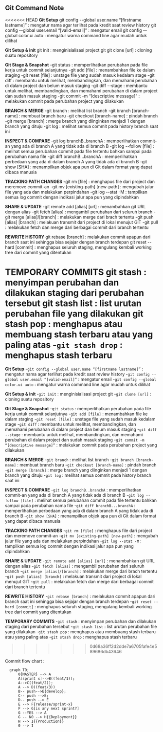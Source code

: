 ﻿## Git Command Note

<<<<<<< HEAD
**Git Setup**
git config --global user.name “[firstname lastname]” : mengatur nama agar terlihat pada kredit saat review history
git config --global user.email “[valid-email]” : mengatur email
git config --global color.ui auto : mengatur warna command line agar mudah untuk dilihat

**Git Setup & init**
git init : menginisialisasi project git
git clone [url] : cloning suatu repository

**Git Stage & Snapshot** -git status : memperlihatkan perubahan pada file kerja untuk commit selanjutnya -git add [file] : menambahkan file ke dalam staging -git reset [file] : unstage file yang sudah masuk kedalam stage -git diff : membantu untuk melihat, membandingkan, dan memahami perubahan di dalam project dan belum masuk staging -git diff --stage : membantu untuk melihat, membandingkan, dan memahami perubahan di dalam project dan sudah masuk staging -git commit -m “[descriptive message]” : melakukan commit pada perubahan project yang dilakukan

**BRANCH & MERGE** -git branch : melihat list branch -git branch [branch-name] : membuat branch baru -git checkout [branch-name] : pindah branch -git merge [branch] : merge branch yang diinginkan menjadi 1 dengan branch yang dituju -git log : melihat semua commit pada history branch saat ini

**INSPECT & COMPARE** -git log branchB..branchA : memperlihatkan commit-an yang ada di branch A yang tidak ada di branch B -git log --follow [file] : melihat semua perubahan commit pada file tertentu bahkan sampai pada perubahan nama file -git diff branchB...branchA : memperlihatkan perbedaan yang ada di dalam branch A yang tidak ada di branch B -git show [SHA] : menampilkan objek apa pun di Git dalam format yang dapat dibaca manusia

**TRACKING PATH CHANGES** -git rm [file] : menghapus file dari project dan meremove commit-an -git mv [existing-path] [new-path] : mengubah jalur file yang ada dan melakukan perpindahan -git log --stat -M : tampilkan semua log commit dengan indikasi jalur apa pun yang dipindahkan

**SHARE & UPDATE** -git remote add [alias] [url] : menambahkan git URL dengan alias -git fetch [alias] : mengambil perubahan dari seluruh branch -git merge [alias]/[branch] : melakukan merge dari brach tertentu -git push [alias] [branch] : melakuan transmit dari project di lokal menujut GIT -git pull : melakukan fetch dan merge dari berbagai commit dari branch tertentu

**REWRITE HISTORY**
git rebase [branch] : melakukan commit apapun dari branch saat ini sehingga bisa sejajar dengan branch terdepan
git reset --hard [commit] : menghapus seluruh staging, mengulang kembali working tree dari commit yang ditentukan

**TEMPORARY COMMITS**
git stash : menyimpan perubahan dan dilakukan staging dari perubahan tersebut
git stash list : list urutan perubahan file yang dilakukan
git stash pop : menghapus atau membuang stash terbaru atau yang paling atas -`git stash drop` : menghapus stash terbaru
=======
**Git Setup** 
-`git config --global user.name “[firstname lastname]”` : mengatur nama agar terlihat pada kredit saat review history 
-`git config --global user.email “[valid-email]”` : mengatur email 
-`git config --global color.ui auto` : mengatur warna command line agar mudah untuk dilihat

**Git Setup & init** 
-`git init` : menginisialisasi project git 
-`git clone [url]` : cloning suatu repository

**Git Stage & Snapshot** 
-`git status` : memperlihatkan perubahan pada file kerja untuk commit selanjutnya 
-`git add [file]` : menambahkan file ke dalam staging 
-`git reset [file]` : unstage file yang sudah masuk kedalam stage 
-`git diff` : membantu untuk melihat, membandingkan, dan memahami perubahan di dalam project dan belum masuk staging 
-`git diff --stage` : membantu untuk melihat, membandingkan, dan memahami perubahan di dalam project dan sudah masuk staging 
-`git commit -m “[descriptive message]”` : melakukan commit pada perubahan project yang dilakukan

**BRANCH & MERGE** 
-`git branch` : melihat list branch 
-`git branch [branch-name]` : membuat branch baru 
-`git checkout [branch-name]` : pindah branch 
-`git merge [branch]` : merge branch yang diinginkan menjadi 1 dengan branch yang dituju 
-`git log` : melihat semua commit pada history branch saat ini

**INSPECT & COMPARE** 
-`git log branchB..branchA` : memperlihatkan commit-an yang ada di branch A yang tidak ada di branch B 
-`git log --follow [file]` : melihat semua perubahan commit pada file tertentu bahkan sampai pada perubahan nama file 
-`git diff branchB...branchA` : memperlihatkan perbedaan yang ada di dalam branch A yang tidak ada di branch B 
-`git show [SHA]` : menampilkan objek apa pun di Git dalam format yang dapat dibaca manusia

**TRACKING PATH CHANGES** 
-`git rm [file]` : menghapus file dari project dan meremove commit-an 
-`git mv [existing-path] [new-path]` : mengubah jalur file yang ada dan melakukan perpindahan 
-`git log --stat -M` : tampilkan semua log commit dengan indikasi jalur apa pun yang dipindahkan

**SHARE & UPDATE** 
-`git remote add [alias] [url]` : menambahkan git URL dengan alias 
-`git fetch [alias]` : mengambil perubahan dari seluruh branch 
-`git merge [alias]/[branch]` : melakukan merge dari brach tertentu 
-`git push [alias] [branch]` : melakuan transmit dari project di lokal menujut GIT 
-`git pull` : melakukan fetch dan merge dari berbagai commit dari branch tertentu

**REWRITE HISTORY** 
-`git rebase [branch]` : melakukan commit apapun dari branch saat ini sehingga bisa sejajar dengan branch terdepan 
-`git reset --hard [commit]` : menghapus seluruh staging, mengulang kembali working tree dari commit yang ditentukan

**TEMPORARY COMMITS** 
-`git stash` : menyimpan perubahan dan dilakukan staging dari perubahan tersebut 
-`git stash list` : list urutan perubahan file yang dilakukan 
-`git stash pop` : menghapus atau membuang stash terbaru atau yang paling atas 
-`git stash drop` : menghapus stash terbaru
>>>>>>> 0d68a36ff2d2dde7a6705fafe4e589686db43646

Commit flow chart :

```mermaid
  graph TD;
	  0{MASTER} --> A
      A[sprint x]-->B((feat/1));
      A-->C((feat/2));
      A --> D((feat/3))
      B-- push-->E{develop};
      C-- push -->E;
      D-- push --> E
      E --> F{release/sprint-x}
      F --> G[is any next sprint?]
      G --YES --> A
	  G -- NO --> H{{Deployment}}
	  H --> I{{Production}}
	  0 --> I


```
